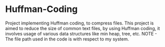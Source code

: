 # Huffman-Coding
Project implementing Huffman coding, to compress files. This project is aimed to reduce the size of common text files, by using Huffman coding, it involves usage of various data structures like min heap, tree, etc.
NOTE - The file path used in the code is with respect to my system.
